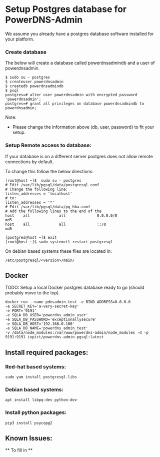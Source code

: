 # Setup Postgres database for PowerDNS-Admin

We assume you already have a postgres database software installed for your platform.

### Create database
The below will create a database called powerdnsadmindb and a user of powerdnsadmin.

```
$ sudo su - postgres
$ createuser powerdnsadmin
$ createdb powerdnsadmindb
$ psql
postgres=# alter user powerdnsadmin with encrypted password 'powerdnsadmin';
postgres=# grant all privileges on database powerdnsadmindb to powerdnsadmin;
```

Note:
- Please change the information above (db, user, password) to fit your setup.

### Setup Remote access to database:
If your database is on a different server postgres does not allow remote connections by default.

To change this follow the below directions:
```
[root@host ~]$  sudo su - postgres
# Edit /var/lib/pgsql/data/postgresql.conf
# Change the following line:
listen_addresses = 'localhost'
# to:
listen_addresses = '*'
# Edit /var/lib/pgsql/data/pg_hba.conf
# Add the following lines to the end of the 
host    all             all              0.0.0.0/0                       md5
host    all             all              ::/0                            md5

[postgres@host ~]$ exit
[root@host ~]$ sudo systemctl restart postgresql
```

On debian based systems these files are located in:
```
/etc/postgresql/<version>/main/
```

## Docker
TODO: Setup a local Docker postgres database ready to go (should probably move to the top).
```
docker run --name pdnsadmin-test -e BIND_ADDRESS=0.0.0.0 
-e SECRET_KEY='a-very-secret-key' 
-e PORT='9191' 
-e SQLA_DB_USER='powerdns_admin_user' 
-e SQLA_DB_PASSWORD='exceptionallysecure' 
-e SQLA_DB_HOST='192.168.0.100' 
-e SQLA_DB_NAME='powerdns_admin_test' 
-v /data/node_modules:/var/www/powerdns-admin/node_modules -d -p 9191:9191 ixpict/powerdns-admin-pgsql:latest
```

## Install required packages:
### Red-hat based systems:
```
sudo yum install postgresql-libs
```

### Debian based systems:
```
apt install libpq-dev python-dev
```

### Install python packages:
```
pip3 install psycopg2
```

## Known Issues:

** To fill in **
